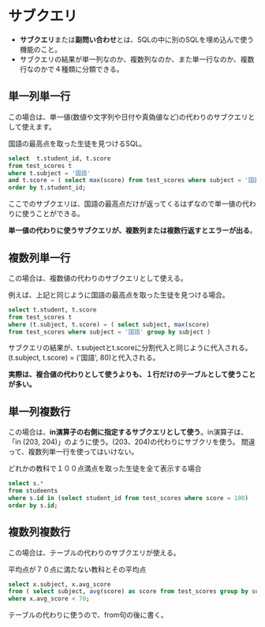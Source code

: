 # サブクエリ  

- **サブクエリ**または**副問い合わせ**とは、SQLの中に別のSQLを埋め込んで使う機能のこと。  
- サブクエリの結果が単一列なのか、複数列なのか、また単一行なのか、複数行なのかで４種類に分類できる。  

## 単一列単一行  

この場合は、単一値(数値や文字列や日付や真偽値など)の代わりのサブクエリとして使えます。  

国語の最高点を取った生徒を見つけるSQL。  
```sql
select  t.student_id, t.score
from test_scores t
where t.subject = '国語' 
and t.score = ( select max(score) from test_scores where subject = '国語' )
order by t.student_id;
```
ここでのサブクエリは、国語の最高点だけが返ってくるはずなので単一値の代わりに使うことができる。

**単一値の代わりに使うサブクエリが、複数列または複数行返すとエラーが出る**。  

## 複数列単一行  

この場合は、複数値の代わりのサブクエリとして使える。  

例えば、上記と同じように国語の最高点を取った生徒を見つける場合。  
```sql
select t.student, t.score
from test_scores t
where (t.subject, t.score) = ( select subject, max(score) 
from test_scores where subject = '国語' group by subject )
```
サブクエリの結果が、t.subjectとt.scoreに分割代入と同じように代入される。(t.subject, t.score) = ('国語', 80)と代入される。

**実際は、複合値の代わりとして使うよりも、１行だけのテーブルとして使うことが多い。**

## 単一列複数行

この場合は、**in演算子の右側に指定するサブクエリとして使う**。in演算子は、「in (203, 204)」のように使う。(203、204)の代わりにサブクリを使う。
間違って、複数列単一行を使ってはいけない。  

どれかの教科で１００点満点を取った生徒を全て表示する場合
```sql
select s.*
from studeents
where s.id in (select student_id from test_scores where score = 100)
order by s.id;
```

## 複数列複数行  

この場合は、テーブルの代わりのサブクエリが使える。

平均点が７０点に満たない教科とその平均点
```sql
select x.subject, x.avg_score
from ( select subject, avg(score) as score from test_scores group by subject ) x 
where x.avg_score < 70;
```
テーブルの代わりに使うので、from句の後に書く。  








